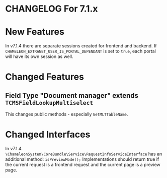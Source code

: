 CHANGELOG For 7.1.x
===================

# New Features

In v7.1.4 there are separate sessions created for frontend and backend.
If `CHAMELEON_EXTRANET_USER_IS_PORTAL_DEPENDANT` is set to `true`, each portal will have its own session as well.

# Changed Features

## Field Type "Document manager" extends `TCMSFieldLookupMultiselect`

This changes public methods - especially `GetMLTTableName`.

# Changed Interfaces

In v7.1.4 `\ChameleonSystem\CoreBundle\Service\RequestInfoServiceInterface` has an additional method:
`isPreviewMode();`
Implementations should return true if the current request is a frontend request and the current page is a preview page.
